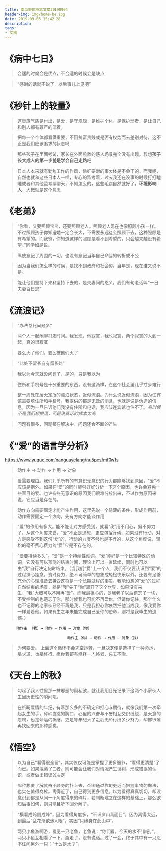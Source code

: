 ```yaml
---
title: 南瓜野郎随笔文摘20190904
header-img: img/home-bg.jpg
date: 2019-09-05 15:42:28
description:
tags:
- 文摘
---
```

# 《病中七日》
> 合适的时候会是优点，不合适的时候会是缺点

> “感谢的话就不说了，以后事儿上见吧”

# 《秒针上的较量》
> 这贵族气质是付出，是爱，是守规矩，是维护个体，是保护弱者，是让自己和别人都有尊严的活着。

> 把每一个个体都看得重要，不因贫富贵贱或是否有权势而去差别对待，这不正是我们应该追求的状态吗

> 那些孩子在里面考试，家长在外面煎熬的感人场景完全没有出现。我想**孩子长大成人的第一步就是学会自己走路**吧

> 日本人本来就有勤勉工作的作风，偷奸耍滑的事大体是不会干的。而我呢，自然也就和这些日本人一样，专心的监考着，过去我还在没事的时候打打瞌睡或者和其他监考聊聊天，不知怎么的，这些毛病自然就好了，**环境影响人**，大概就是这个意思

# 《老弟》
> “你看，又要照顾宝宝，还要照顾老人。照顾老人现在也像照顾小孩一样。不过照顾孩子你知道她一定会长大，不需要永远这么照顾下去，这种照顾是有希望的。而我爸，你知道这样的照顾是看不到希望的，只会越来越没有希望。”同学如是说。

> 纵使忘记了周围的一切，也没有忘记当年自己命运的转折或不公

> 因为当我们怎么样的时候，是找不到政府和社会的，当年是，现在谁又说不是。

> 能让他们坚持下来和坚持下去的，是夫妻间的恩义，我们有句老话叫“一日夫妻百日恩”

# 《流浪记》
> “办法总比问题多”

> 两个人一起闲聊打发时间。我发现，他寂寞，我也寂寞，两个寂寞的人到一起，真的很寂寞

> 要么灭了他们，要么被他们灭了

> “此处不留爷自有留爷处”

> 我以为今天就没问题了，是的，只是我以为

> 住所和手机号是十分重要的东西，没有这两样，在这个社会里几乎寸步难行

> 整一周处在居无定所的漂泊状态，近似流浪。为什么说近似流浪，因为住宾馆需要填住所和手机号，我提供的都是无效的消息，也就是说是伪造的信息，因为一旦告诉他们我没有住所和电话，我应该连宾馆也住不了。*有时候不是我们想撒谎，而是说真话的成本太高*

> 问题有很多，问题都在解决中，问题还会不断的产生

# 《“爱”的语言学分析》
https://www.yuque.com/nanguayelang/nu5pcs/mf0w1s
> 动作主 → 动作 → 作用 → 对象

>爱需要理由。我们几乎所有的有意识无意识的行为都能够找到原因，“爱”不应该是例外。如果在“爱”的同时能够好好分析一下这个原因，也许会避免一些盲目的爱。也许有些无意识的原因我们很难分析出来，不过作为原因来说，它应当是存在的。

> 动作方向需要固定才能产生作用，这里先说一个隐藏的条件，形成作用前，动作需要固定一个方向，先有方向才能谈作用

> “爱”的作用有多大。能不能让对方感受到，就看“我”用不用心，努不努力了。从这个角度来说，“爱”不止是思想，更应包括行动，如果没有行动，对方是感受不到这份“爱”的，行动的力度不够也是不行的，从这个角度说，轻松的毫不费心费力的“爱”应是不存在的。

> “爱要持续多久”。“爱”是一个持续性动词。“爱”刚好是一个比较特殊的动词，它没有可以预测的结束时间，理论上可以一直延续，同时也可以由“我”自行决定何时结束。（当我们“爱”上一个人，我们不仅要认识到“爱”的过程操心挂念，费时费力，绝不可简单的想象成轻松快乐以外，还要有足够充分的心理准备去接受这将是一个长期过程的事实。我能设想的“爱”的过程自然结束的场景，就是“我”先于“你”离开了这个世界，如果没有来生，“我”大概可以不用再“爱”。而我最担心的，是我老了以后遗忘了一切，不受控制的也遗忘了你，那时候我也可能不再爱你，但请你记住，那个什么也不记得的老家伙已经不再是我，只是我担心你依然把他当成我，像我爱你一样爱着他。如果有生之年未能完成自己爱你的使命，则将是我毕生的遗憾。）



        
         动作主 （我）→ 动作 → 作用 → 对象（你）
                                   ↓
                                动作主（你）→ 动作 → 作用 → 对象（我）
> 为何要爱。 上面这个循环不会凭空运转，一旦决定便是选择了一种命运，是求道，也是修行。愿你我都有缘择一人终老，矢志不渝。 

# 《天台上的秋》
> 勾起了我人性里那一抹邪恶的窥私欲，就让我用目光记录下这两个小家伙人生里历史性的瞬间吧。

> 在祈盼爱情的年纪，有着那么多的不确定和担心与期待，就像我们第一次牵起女生的手，砰砰直跳的胸口，心里的兴奋与不安相互交织缠绕，是天意的恩赐，也是命运的折磨，更是等年纪大了之后无论付出多少努力，却都很难再找回来的那种感觉。

# 《悟空》
> 以为自己“看得很全面”，其实仅仅可能是掌握了更多细节，“看得更清楚”了而已。如果混淆了二者，则可能会让我们对情况产生误判，形成错误的认识，或者做出错误的决定

> 那种想要了解就奋不顾身的扑上去，企图通过靠的更近而把握事物的做法，也实在值得商榷。离得近了，自己得到更多信息，以为看得真真切切，却没意识到都是从同一个角度得来的碎片，若判断建立在这样的基础上，那么欲知后事如何，则只能且听下回分解了。

> “横看成岭侧成峰”，因为看得角度多，“不识庐山真面目”，因为离得太近，到最后“乱花渐欲迷人眼”，实因“只缘身在此山中”。

> 两只小鱼游啊游，看见一只老鱼，老鱼说：“你们看，今天的水不错吧。”，两只小鱼互相看了一下，游走了，没有说话。过了一会，终于其中有一只忍不住问另外一只：“什么是水？”。
